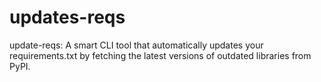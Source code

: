 # updates-reqs
update-reqs: A smart CLI tool that automatically updates your requirements.txt by fetching the latest versions of outdated libraries from PyPI.
